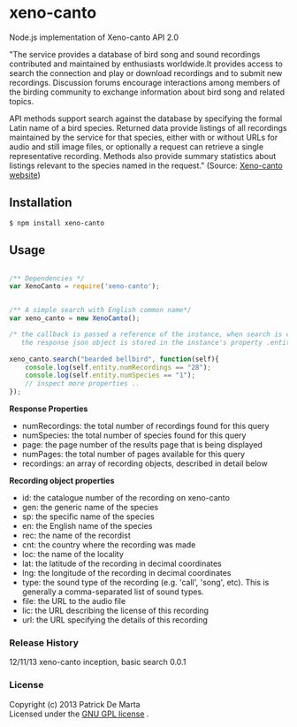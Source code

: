 # xeno-canto

Node.js implementation of Xeno-canto API 2.0

"The service provides a database of bird song and sound recordings contributed 
and maintained by enthusiasts worldwide.It provides access to search the
connection and play or download recordings and to submit new recordings.
Discussion forums encourage interactions among members of the birding community 
to exchange information about bird song and related topics.

API methods support search against the database by specifying the formal Latin 
name of a bird species. Returned data provide listings of all recordings 
maintained by the service for that species, either with or without URLs for
audio and still image files, or optionally a request can retrieve a single
representative recording. Methods also provide summary statistics about
listings relevant to the species named in the request." 
(Source: [Xeno-canto website](http://xeno-canto.org/))

## Installation
```
$ npm install xeno-canto
```
## Usage
```javascript

/** Dependencies */
var XenoCanto = require('xeno-canto');


/** A simple search with English common name*/
var xeno_canto = new XenoCanto();

/* the callback is passed a reference of the instance, when search is complete;
   the response json object is stored in the instance's property .entity */
	 
xeno_canto.search("bearded bellbird", function(self){
	console.log(self.entity.numRecordings == "28");
	console.log(self.entity.numSpecies == "1");
	// inspect more properties ..
});

```
**Response Properties**

- numRecordings: the total number of recordings found for this query
- numSpecies: the total number of species found for this query
- page: the page number of the results page that is being displayed
- numPages: the total number of pages available for this query
- recordings: an array of recording objects, described in detail below


**Recording object properties**

- id: the catalogue number of the recording on xeno-canto
- gen: the generic name of the species
- sp: the specific name of the species
- en: the English name of the species
- rec: the name of the recordist
- cnt: the country where the recording was made
- loc: the name of the locality
- lat: the latitude of the recording in decimal coordinates
- lng: the longitude of the recording in decimal coordinates
- type: the sound type of the recording (e.g. 'call', 'song', etc). This is generally a comma-separated list of sound types.
- file: the URL to the audio file
- lic: the URL describing the license of this recording
- url: the URL specifying the details of this recording




### Release History
12/11/13 xeno-canto inception, basic search 0.0.1


### License
Copyright (c) 2013 Patrick De Marta  
Licensed under the [GNU GPL license](http://www.gnu.org/licenses/) .

